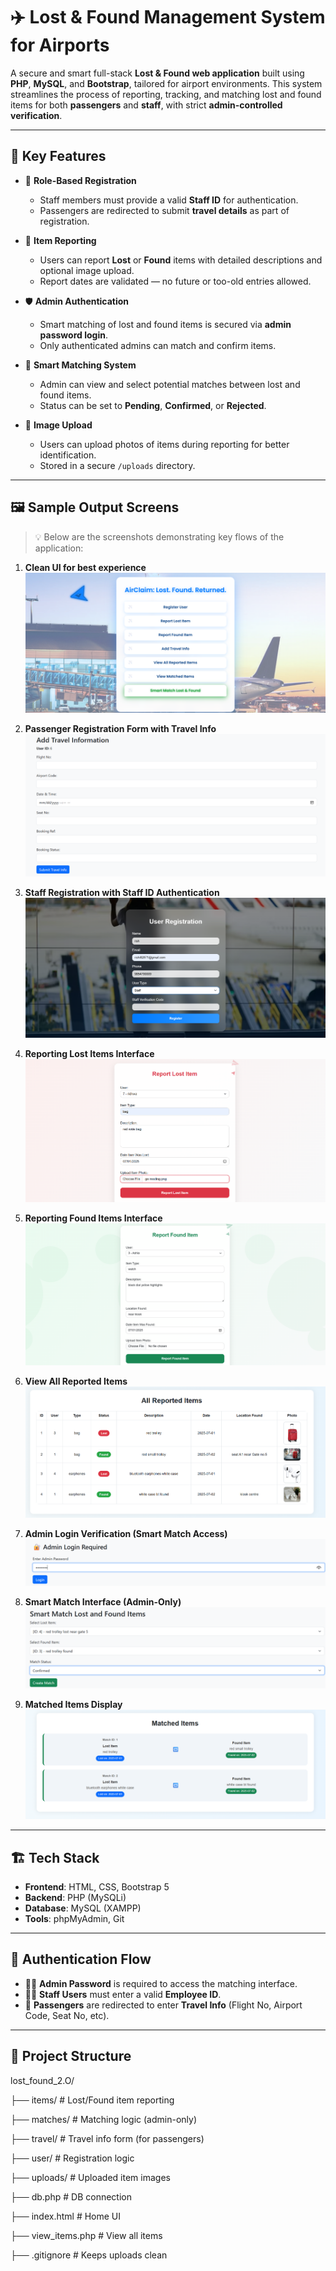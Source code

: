 # ✈️ Lost & Found Management System for Airports

A secure and smart full-stack **Lost & Found web application** built using **PHP**, **MySQL**, and **Bootstrap**, tailored for airport environments. This system streamlines the process of reporting, tracking, and matching lost and found items for both **passengers** and **staff**, with strict **admin-controlled verification**.

---

## 🔑 Key Features

- 👤 **Role-Based Registration**
  - Staff members must provide a valid **Staff ID** for authentication.
  - Passengers are redirected to submit **travel details** as part of registration.

- 🧾 **Item Reporting**
  - Users can report **Lost** or **Found** items with detailed descriptions and optional image upload.
  - Report dates are validated — no future or too-old entries allowed.

- 🛡️ **Admin Authentication**
  - Smart matching of lost and found items is secured via **admin password login**.
  - Only authenticated admins can match and confirm items.

- 🤝 **Smart Matching System**
  - Admin can view and select potential matches between lost and found items.
  - Status can be set to **Pending**, **Confirmed**, or **Rejected**.

- 📸 **Image Upload**
  - Users can upload photos of items during reporting for better identification.
  - Stored in a secure `/uploads` directory.

---

## 🖼️ Sample Output Screens

> 💡 Below are the screenshots demonstrating key flows of the application:

1. **Clean UI for best experience**
   ![landing page](screenshots/landing_page.png)

2. **Passenger Registration Form with Travel Info**
   ![Passenger Registration](screenshots/1_passenger_registration.png)

3. **Staff Registration with Staff ID Authentication**
   ![Staff Registration](screenshots/2_staff_registration.png)

4. **Reporting Lost Items Interface**
   ![Report Lost](screenshots/3_report_lost.png)

5. **Reporting Found Items Interface**
   ![Report Found](screenshots/4_report_found.png)

6. **View All Reported Items**
   ![Reported Items List](screenshots/5_reported_items_list.png)

7. **Admin Login Verification (Smart Match Access)**
   ![Admin Login](screenshots/6_admin_login.png)

8. **Smart Match Interface (Admin-Only)**
   ![Smart Match Interface](screenshots/7_smart_match.png)

9. **Matched Items Display**
   ![Matched Items](screenshots/8_matched_items_list.png)

---

## 🏗️ Tech Stack

- **Frontend**: HTML, CSS, Bootstrap 5
- **Backend**: PHP (MySQLi)
- **Database**: MySQL (XAMPP)
- **Tools**: phpMyAdmin, Git

---

## 🔐 Authentication Flow

- 👨‍✈️ **Admin Password** is required to access the matching interface.
- 👨‍🔧 **Staff Users** must enter a valid **Employee ID**.
- 🧳 **Passengers** are redirected to enter **Travel Info** (Flight No, Airport Code, Seat No, etc).

---

## 📂 Project Structure

lost_found_2.O/

├── items/ # Lost/Found item reporting

├── matches/ # Matching logic (admin-only)

├── travel/ # Travel info form (for passengers)

├── user/ # Registration logic

├── uploads/ # Uploaded item images

├── db.php # DB connection

├── index.html # Home UI

├── view_items.php # View all items

├── .gitignore # Keeps uploads clean

